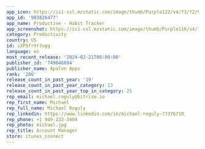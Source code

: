 ```yaml
---
app_icon: https://is1-ssl.mzstatic.com/image/thumb/Purple122/v4/f3/f2/92/f3f29244-04cd-611f-ad4d-e82d3e263d67/AppIcon_iOS-0-0-1x_U007emarketing-0-7-0-85-220.png/1024x1024bb.png
app_id: '983826477'
app_name: Productive - Habit Tracker
app_screenshot: https://is1-ssl.mzstatic.com/image/thumb/Purple116/v4/7d/cb/4e/7dcb4e7c-92a5-5e3d-1e4a-51dda260e1a3/5cb5b44d-4fe8-4aba-8432-31787f098e1a_iphone6.5_s1_en-US.jpg/1242x2688bb.png
category: Productivity
country: US
id: iXP5frVr7ugg
language: en
most_recent_release: '2024-02-21T00:00:00'
publisher_id: '749046894'
publisher_name: Apalon Apps
rank: '286'
release_count_in_past_year: '19'
release_count_in_past_year_category: 13
release_count_in_past_year_top_in_category: 25
rep_email: michael.roguly@bitrise.io
rep_first_name: Michael
rep_full_name: Michael Roguly
rep_linkedin: https://www.linkedin.com/in/michael-roguly-77376710
rep_phone: +1 949-233-3404
rep_photo: michael.jpg
rep_title: Account Manager
store: itunes_connect
---
```

